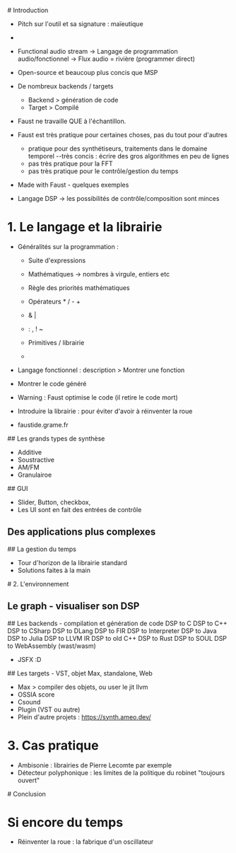 # Introduction 

* Pitch sur l'outil et sa signature : maïeutique 
* 

* Functional audio stream -> Langage de programmation audio/fonctionnel  -> Flux audio = rivière (programmer direct)
* Open-source et beaucoup plus concis que MSP
* De nombreux backends / targets 
	- Backend > génération de code
	- Target > Compilé

* Faust ne travaille QUE à l'échantillon.
* Faust est très pratique pour certaines choses, pas du tout pour d'autres
	- pratique pour des synthétiseurs, traitements dans le domaine temporel
	--très concis : écrire des gros algorithmes en peu de lignes
	- pas très pratique pour la FFT
	- pas très pratique pour le contrôle/gestion du temps 	

* Made with Faust - quelques exemples
* Langage DSP -> les possibilités de contrôle/composition sont minces

# 1. Le langage et la librairie

* Généralités sur la programmation : 
	- Suite d'expressions
	- Mathématiques -> nombres à virgule, entiers etc
	- Règle des priorités mathématiques
	- Opérateurs * / - + 
	- & | 
	- : , ! ~

	- Primitives / librairie
	- 

* Langage fonctionnel : description > Montrer une fonction

* Montrer le code généré

* Warning : Faust optimise le code (il retire le code mort)

* Introduire la librairie : pour éviter d'avoir à réinventer la roue
* faustide.grame.fr

## Les grands types de synthèse

* Additive
* Soustractive
* AM/FM
* Granulairoe

## GUI

* Slider, Button, checkbox, 
* Les UI sont en fait des entrées de contrôle

## Des applications plus complexes


## La gestion du temps 

* Tour d'horizon de la librairie standard 
* Solutions faites à la main

# 2. L'environnement

## Le graph - visualiser son DSP

## Les backends - compilation et génération de code
   DSP to C
   DSP to C++
   DSP to CSharp
   DSP to DLang
   DSP to FIR
   DSP to Interpreter
   DSP to Java
   DSP to Julia
   DSP to LLVM IR
   DSP to old C++
   DSP to Rust
   DSP to SOUL
   DSP to WebAssembly (wast/wasm)

* JSFX :D

## Les targets - VST, objet Max, standalone, Web
* Max > compiler des objets, ou user le jit llvm
* OSSIA score
* Csound
* Plugin (VST ou autre)
* Plein d'autre projets : https://synth.ameo.dev/


# 3. Cas pratique

* Ambisonie : librairies de Pierre Lecomte par exemple 
* Détecteur polyphonique : les limites de la politique du robinet "toujours ouvert"

# Conclusion


# Si encore du temps 
*  Réinventer la roue : la fabrique d'un oscillateur
